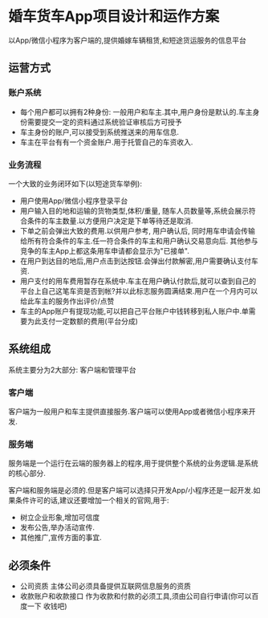 # 婚车货车App项目设计和运作方案

以App/微信小程序为客户端的,提供婚嫁车辆租赁,和短途货运服务的信息平台

## 运营方式

### 账户系统

* 每个用户都可以拥有2种身份: 一般用户和车主.其中,用户身份是默认的.车主身份需要提交一定的资料通过系统验证审核后方可授予
* 车主身份的账户,可以接受到系统推送来的用车信息.
* 车主在平台有有一个资金账户.用于托管自己的车资收入.

### 业务流程

一个大致的业务闭环如下(以短途货车举例):

* 用户使用App/微信小程序登录平台
* 用户输入目的地和运输的货物类型,体积/重量, 随车人员数量等,系统会展示符合条件的车主数量.以方便用户决定是下单等待还是取消.
* 下单之前会弹出大致的费用.以供用户参考, 用户确认后, 同时用车申请会传输给所有符合条件的车主.任一符合条件的车主和用户确认交易意向后. 其他参与竞争的车主App上都这条用车申请都会显示为"已接单".
* 在用户到达目的地后,用户点击到达按钮.会弹出付款解密,用户需要确认支付车资.
* 用户支付的用车费用暂存在系统中.车主在用户确认付款后,就可以查到自己的平台上自己这笔车资是否到帐?并以此标志服务圆满结束.用户在一个月内可以给此车主的服务作出评价/点赞
* 车主的App账户有提现功能,可以把自己平台账户中钱转移到私人账户中.单需要为此支付一定数额的费用(平台分成)

## 系统组成

系统主要分为2大部分: 客户端和管理平台

### 客户端

客户端为一般用户和车主提供直接服务.客户端可以使用App或者微信小程序来开发.

### 服务端

服务端是一个运行在云端的服务器上的程序,用于提供整个系统的业务逻辑.是系统的核心部分.

客户端和服务端是必须的.但是客户端可以选择只开发App/小程序还是一起开发.如果条件许可的话,建议还要增加一个相关的官网,用于:

* 树立企业形象,增加可信度
* 发布公告,举办活动宣传.
* 其他推广,宣传方面的事宜.

## 必须条件

* 公司资质 主体公司必须具备提供互联网信息服务的资质
* 收款账户和收款接口   作为收款和付款的必须工具,须由公司自行申请(你可以百度一下 收钱吧)